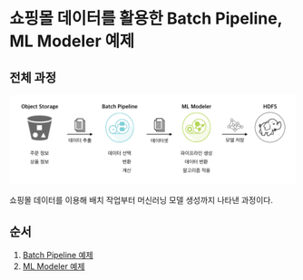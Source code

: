 # 쇼핑몰 데이터를 활용한 Batch Pipeline, ML Modeler 예제

## 전체 과정

![](images/readme/sequence.png)

쇼핑몰 데이터를 이용해 배치 작업부터 머신러닝 모델 생성까지 나타낸 과정이다.

## 순서

1. [Batch Pipeline 예제](bp.md)
1. [ML Modeler 예제](ml.md)